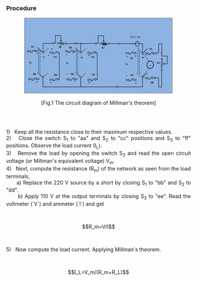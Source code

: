 ### Procedure
<p style="text-align: center;">
                                <img src="images/Millman's procedure image3.jpg" style="height: 50%; width:80%;">						
							<p style="text-align: center;">[Fig.1 The circuit diagram of Millman's theorem]</p>
							<br>
							&nbsp;
							<p style="text-align:justify">1) &nbsp;  Keep all the resistance close to their maximum respective values.
							<br>
							2) &nbsp; Close the switch S<sub>1</sub> to "aa" and  S<sub>2</sub> to "cc" positions and S<sub>3</sub> to "ff" positions. Observe the load current (I<sub>L</sub>).
							<br>
							3) &nbsp; Remove the load by opening the switch S<sub>3</sub> and read the open circuit voltage (or Millman's equivalent voltage) V<sub>m</sub></sub>. 
							<br> 
							4) &nbsp; Next, compute the resistance (R<sub>m</sub>) of the network as seen from the load terminals, 
							<br> 
							&nbsp;&nbsp;&nbsp;&nbsp;&nbsp; a) Replace the  220 V source by a short by closing S<sub>1</sub> to "bb" and S<sub>2</sub> to "dd".
							<br> 
							&nbsp;&nbsp;&nbsp;&nbsp;&nbsp; b) Apply 110 V at the output terminals by closing S<sub>3</sub> to "ee". Read the voltmeter (`V`) and ammeter (`I`) and get</p><br>	
							<p style="text-align: center;"> $$R_m=V/I$$</p>
							<br>
							<p>5) &nbsp; Now compute the load current. Applying  Millman's theorem.</p>
							<br>
							<p style="text-align: center;">$$I_L=V_m/(R_m+R_L)$$</p><br>